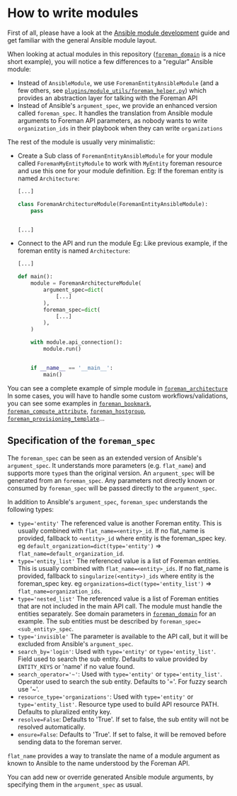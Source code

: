 # How to write modules

First of all, please have a look at the [Ansible module development](https://docs.ansible.com/ansible/latest/dev_guide/developing_modules_general.html) guide and get familiar with the general Ansible module layout.

When looking at actual modules in this repository ([`foreman_domain`](plugins/modules/foreman_domain.py) is a nice short example), you will notice a few differences to a "regular" Ansible module:

* Instead of `AnsibleModule`, we use `ForemanEntityAnsibleModule` (and a few others, see [`plugins/module_utils/foreman_helper.py`](plugins/module_utils/foreman_helper.py)) which provides an abstraction layer for talking with the Foreman API
* Instead of Ansible's `argument_spec`, we provide an enhanced version called `foreman_spec`. It handles the translation from Ansible module arguments to Foreman API parameters, as nobody wants to write `organization_ids` in their playbook when they can write `organizations`

The rest of the module is usually very minimalistic:
* Create a Sub class of `ForemanEntityAnsibleModule` for your module called `ForemanMyEntityModule` to work with `MyEntity` foreman resource and use this one for your module definition.
  Eg: If the foreman entity is named `Architecture`:
  ```python
  [...]

  class ForemanArchitectureModule(ForemanEntityAnsibleModule):
      pass


  [...]
  ```
* Connect to the API and run the module
  Eg: Like previous example, if the foreman entity is named `Architecture`:
  ```python
  [...]

  def main():
      module = ForemanArchitectureModule(
          argument_spec=dict(
              [...]
          ),
          foreman_spec=dict(
              [...]
          ),
      )

      with module.api_connection():
          module.run()


      if __name__ == '__main__':
          main()
  ```
You can see a complete example of simple module in [`foreman_architecture`](plugins/modules/foreman_architecture.py)
In some cases, you will have to handle some custom workflows/validations, you can see some examples in [`foreman_bookmark`](plugins/modules/foreman_bookmark.py), [`foreman_compute_attribute`](plugins/modules/foreman_compute_attribute.py), [`foreman_hostgroup`](plugins/modules/foreman_hostgroup.py), [`foreman_provisioning_template`](plugins/modules/foreman_provisioning_template.py)...

## Specification of the `foreman_spec`

The `foreman_spec` can be seen as an extended version of Ansible's `argument_spec`. It understands more parameters (e.g. `flat_name`) and supports more `type`s than the original version. An `argument_spec` will be generated from an `foreman_spec`. Any parameters not directly known or consumed by `foreman_spec` will be passed directly to the `argument_spec`.

In addition to Ansible's `argument_spec`, `foreman_spec` understands the following types:

* `type='entity'` The referenced value is another Foreman entity.
This is usually combined with `flat_name=<entity>_id`. If no flat_name is provided, fallback to `<entity>_id` where entity is the foreman_spec key. eg `default_organization=dict(type='entity')` => `flat_name=default_organization_id`.
* `type='entity_list'` The referenced value is a list of Foreman entities.
This is usually combined with `flat_name=<entity>_ids`. If no flat_name is provided, fallback to `singularize(<entity>)_ids` where entity is the foreman_spec key. eg `organizations=dict(type='entity_list')` => `flat_name=organization_ids`.
* `type='nested_list'` The referenced value is a list of Foreman entities that are not included in the main API call.
The module must handle the entities separately.
See domain parameters in [`foreman_domain`](plugins/modules/foreman_domain.py) for an example.
The sub entities must be described by `foreman_spec=<sub_entity>_spec`.
* `type='invisible'` The parameter is available to the API call, but it will be excluded from Ansible's `argument_spec`.
* `search_by='login'`: Used with `type='entity'` or `type='entity_list'`. Field used to search the sub entity. Defaults to value provided by `ENTITY_KEYS` or 'name' if no value found.
* `search_operator='~'`: Used with `type='entity'` or `type='entity_list'`. Operator used to search the sub entity. Defaults to '='. For fuzzy search use '~'.
* `resource_type='organizations'`: Used with `type='entity'` or `type='entity_list'`. Resource type used to build API resource PATH. Defaults to pluralized entity key.
* `resolve=False`: Defaults to 'True'. If set to false, the sub entity will not be resolved automatically.
* `ensure=False`: Defaults to 'True'. If set to false, it will be removed before sending data to the foreman server.

`flat_name` provides a way to translate the name of a module argument as known to Ansible to the name understood by the Foreman API.

You can add new or override generated Ansible module arguments, by specifying them in the `argument_spec` as usual.
